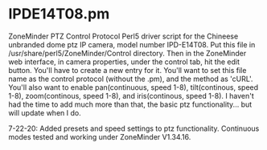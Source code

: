 # IPDE14T08.pm
ZoneMinder PTZ Control Protocol Perl5 driver script for the Chineese unbranded dome ptz IP camera, model number IPD-E14T08.
Put this file in /usr/share/perl5/ZoneMinder/Control directory.
Then in the ZoneMinder web interface, in camera properties, under the control tab, hit the edit button. 
You'll have to create a new entry for it.
You'll want to set this file name as the control protocol (without the .pm), and the method as 'cURL'.
You'll also want to enable pan(continuous, speed 1-8), tilt(continous, speed 1-8), zoom(continous, speed 1-8), and iris(continous, speed 1-8). I haven't had the time to add much more than that, the basic ptz functionality... but will update when I do.

7-22-20: Added presets and speed settings to ptz functionality. Continuous modes tested and working under ZoneMinder V1.34.16.
